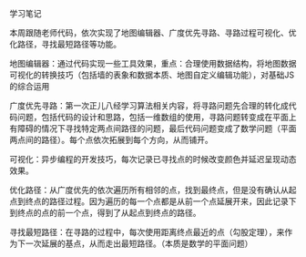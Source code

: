 学习笔记

本周跟随老师代码，依次实现了地图编辑器、广度优先寻路、寻路过程可视化、优化路径，寻找最短路径等功能。

地图编辑器：通过代码实现一些工具效果，重点：合理使用数据结构，将地图数据可视化的转换技巧（包括墙的表象和数据本质、地图自定义编辑功能），对基础JS 的综合运用

广度优先寻路：第一次正儿八经学习算法相关内容，将寻路问题先合理的转化成代码问题，包括代码的设计和思路，包括一维数组的使用，寻路问题转变成在平面上有障碍的情况下寻找特定两点间路径的问题，最后代码问题变成了数学问题（平面两点间的路径）。每个点依次拓展到每个方向，从而铺开。

可视化：异步编程的开发技巧，每次记录已寻找点的时候改变颜色并延迟呈现动态效果。

优化路径：从广度优先的依次遍历所有相邻的点，找到最终点，但是没有确认从起点到终点的路径过程。因为遍历的每一个点都是从前一个点延展开来，因此记录下到终点的点的前一个点，得到了从起点到终点的路径。

寻找最短路径：在寻路的过程中，每次使用距离终点最近的点（勾股定理），来作为下一次延展的基点，从而走出最短路径。（本质是数学的平面问题）